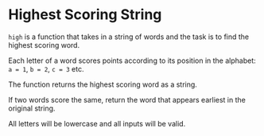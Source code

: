 # Highest Scoring String
```high``` is a function that takes in a string of words and the task is to find the highest scoring word.

Each letter of a word scores points according to its position in the alphabet: ```a = 1```, ```b = 2```, ```c = 3``` etc.

The function returns the highest scoring word as a string.

If two words score the same, return the word that appears earliest in the original string.

All letters will be lowercase and all inputs will be valid.